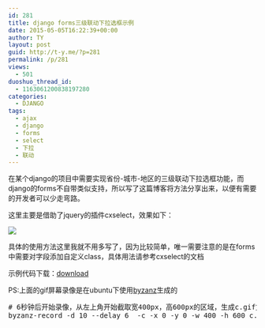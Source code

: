 ```yaml
---
id: 281
title: django forms三级联动下拉选框示例
date: 2015-05-05T16:22:39+00:00
author: TY
layout: post
guid: http://t-y.me/?p=281
permalink: /p/281
views:
  - 501
duoshuo_thread_id:
  - 1163061200838197280
categories:
  - DJANGO
tags:
  - ajax
  - django
  - forms
  - select
  - 下拉
  - 联动
---
```

在某个django的项目中需要实现省份-城市-地区的三级联动下拉选框功能，而django的forms不自带类似支持，所以写了这篇博客将方法分享出来，以便有需要的开发者可以少走弯路。 

这里主要是借助了jquery的插件cxselect，效果如下： 

![](http://tyblog.qiniudn.com/2015/05/c.gif)



具体的使用方法这里我就不用多写了，因为比较简单，唯一需要注意的是在forms中需要对字段添加自定义class，具体用法请参考cxselect的文档


示例代码下载：[download](http://tyblog.qiniudn.com/2015/05select_in_ajax_mode_demo.tar.gz) 



PS:上面的gif屏幕录像是在ubuntu下使用<a href="https://github.com/GNOME/byzanz" target="_blank">byzanz</a>生成的 

<pre class="prettyprint lang-bsh"># 6秒钟后开始录像，从左上角开始截取宽400px，高600px的区域，生成c.gif文件
byzanz-record -d 10 --delay 6  -c -x 0 -y 0 -w 400 -h 600 c.gif</pre>